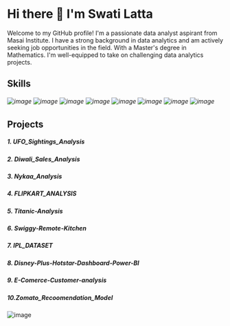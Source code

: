 # Hi there 👋 I'm Swati Latta

Welcome to my GitHub profile! I'm a passionate data analyst aspirant from Masai Institute. I have a strong background in data analytics and am actively seeking job opportunities in the field. With a Master's degree in Mathematics. I'm well-equipped to take on challenging data analytics projects.


 ## Skills

###### ![image](https://github.com/Swati-Latta/Swati-Latta/assets/134490572/0958bf3e-8d83-428d-8b21-f796546b4cbb) ![image](https://github.com/Swati-Latta/Swati-Latta/assets/134490572/cf622f5c-b5b8-4ea8-bee4-bfb3f117e918) ![image](https://github.com/Swati-Latta/Swati-Latta/assets/134490572/e5b5d570-d85c-4185-ab8a-a1ffe8273c90) ![image](https://github.com/Swati-Latta/Swati-Latta/assets/134490572/bcec0fb8-fc4a-4897-b2d3-e16ffe5884c7) ![image](https://github.com/Swati-Latta/Swati-Latta/assets/134490572/906583b4-3d86-478f-8d65-093b203df87e) ![image](https://github.com/Swati-Latta/Swati-Latta/assets/134490572/82f5528f-d415-4204-99e6-3d4bb8101e16) ![image](https://github.com/Swati-Latta/Swati-Latta/assets/134490572/fd3a5dcc-6992-4416-a3e1-52021dff16f9) ![image](https://github.com/Swati-Latta/Swati-Latta/assets/134490572/a93b6576-9953-4dc9-ac6f-81f4d28ce9e4)

## Projects

##### 1. UFO_Sightings_Analysis
##### 2. Diwali_Sales_Analysis
##### 3. Nykaa_Analysis
##### 4. FLIPKART_ANALYSIS
##### 5. Titanic-Analysis
##### 6. Swiggy-Remote-Kitchen
##### 7. IPL_DATASET
##### 8. Disney-Plus-Hotstar-Dashboard-Power-BI
##### 9. E-Comerce-Customer-analysis
##### 10.Zomato_Recoomendation_Model



![image](https://github.com/Swati-Latta/Swati-Latta/assets/134490572/23370c38-b933-49e9-8117-1d98c0b583a2)
